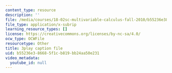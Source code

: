 ```yaml
---
content_type: resource
description: ''
file: /media/courses/18-02sc-multivariable-calculus-fall-2010/b55236e386685f1cb819bb24aa50e231_QHaAoQQy07I.vtt
file_type: application/x-subrip
learning_resource_types: []
license: https://creativecommons.org/licenses/by-nc-sa/4.0/
ocw_type: OCWFile
resourcetype: Other
title: 3play caption file
uid: b55236e3-8668-5f1c-b819-bb24aa50e231
video_metadata:
  youtube_id: null
---
```

